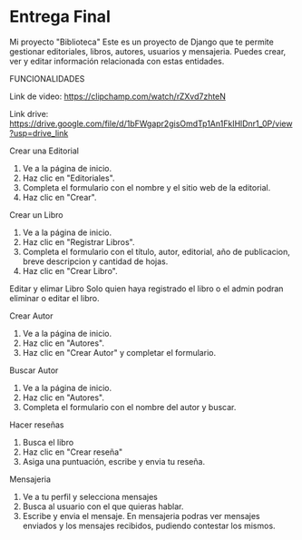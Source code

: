 # Entrega Final
Mi proyecto "Biblioteca"
Este es un proyecto de Django que te permite gestionar editoriales, libros, autores, usuarios y mensajeria.
Puedes crear, ver y editar información relacionada con estas entidades.

FUNCIONALIDADES

Link de video: https://clipchamp.com/watch/rZXvd7zhteN

Link drive: https://drive.google.com/file/d/1bFWgapr2gisOmdTp1An1FkIHlDnr1_0P/view?usp=drive_link

Crear una Editorial
1. Ve a la página de inicio.
2. Haz clic en "Editoriales".
3. Completa el formulario con el nombre y el sitio web de la editorial.
4. Haz clic en "Crear".

Crear un Libro
1. Ve a la página de inicio.
2. Haz clic en "Registrar Libros".
3. Completa el formulario con el título, autor, editorial, año de publicacion, breve descripcion y cantidad de hojas.
4. Haz clic en "Crear Libro".

Editar y elimar Libro
Solo quien haya registrado el libro o el admin podran eliminar o editar el libro.

Crear Autor
1. Ve a la página de inicio.
2. Haz clic en "Autores".
3. Haz clic en "Crear Autor" y completar el formulario.

Buscar Autor
1. Ve a la página de inicio.
2. Haz clic en "Autores".
3. Completa el formulario con el nombre del autor y buscar.

Hacer reseñas
1. Busca el libro
2. Haz clic en "Crear reseña"
3. Asiga una puntuación, escribe y envia tu reseña.

Mensajeria
1. Ve a tu perfil y selecciona mensajes
2. Busca al usuario con el que quieras hablar.
3. Escribe y envia el mensaje.
En mensajeria podras ver mensajes enviados y los mensajes recibidos, pudiendo contestar los mismos.
